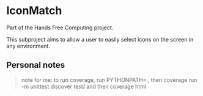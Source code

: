# IconMatch

Part of the Hands Free Computing project.

This subproject aims to allow a user to easily select icons on the screen in any environment.

## Personal notes

> note for me: to run coverage, run PYTHONPATH=., then coverage run -m unittest discover test/ and then coverage html

